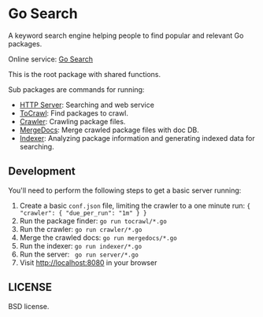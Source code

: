 Go Search
=========

A keyword search engine helping people to find popular and relevant Go packages.

Online service: [Go Search](http://go-search.org/)

This is the root package with shared functions.

Sub packages are commands for running:

* [HTTP Server](http://github.com/daviddengcn/gcse/server): Searching and web service
* [ToCrawl](http://github.com/daviddengcn/gcse/tocrawl): Find packages to crawl.
* [Crawler](http://github.com/daviddengcn/gcse/crawler): Crawling package files.
* [MergeDocs](http://github.com/daviddengcn/gcse/mergedocs): Merge crawled package files with doc DB.
* [Indexer](http://github.com/daviddengcn/gcse/indexer): Analyzing package information and generating indexed data for searching.

Development
-----------

You'll need to perform the following steps to get a basic server running:

  1. Create a basic `conf.json` file, limiting the crawler to a one minute run: `{ "crawler": { "due_per_run": "1m" } }`
  1. Run the package finder: `go run tocrawl/*.go`
  1. Run the crawler: `go run crawler/*.go`
  1. Merge the crawled docs: `go run mergedocs/*.go`
  1. Run the indexer: `go run indexer/*.go`
  1. Run the server: ` go run server/*.go`
  1. Visit [http://localhost:8080](http://localhost:8080) in your browser


LICENSE
-------
BSD license.
